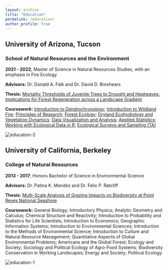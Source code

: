 ```yaml
---
layout: archive
title: "Education"
permalink: /education/
author_profile: true
---
```


## University of Arizona, Tucson
### School of Natural Resources and the Environment

**2021 - 2022**; Master of Science in Natural Resources Studies, with an emphasis in Fire Ecology

**Advisors:** Dr. Donald A. Falk and Dr. David D. Breshears

**Thesis:** [Mortality Thresholds of Juvenile Trees to Drought and Heatwaves: Implications for Forest Regeneration across a Landscape Gradient](https://alexandralalor.github.io/files/paper1.pdf)

**Coursework:** 
[Introduction to Dendrochronology](https://alexandralalor.github.io/files/coursework/GEOG-539A_syllabus_Introduction-to-Dendrochronology.pdf); 
[Introduction to Wildland Fire](https://alexandralalor.github.io/files/coursework/RNR-355_syllabus_Introduction-to-Wildland-Fire.pdf); 
[Principles of Research](https://alexandralalor.github.io/files/coursework/RNR-546_syllabus_Principles-of-Research.pdf); 
[Forest Ecology](https://alexandralalor.github.io/files/coursework/RNR-533_syllabus_Forest-Ecology.pdf); 
[Dryland Ecohydrology and Vegetation Dynamics](https://alexandralalor.github.io/files/coursework/RNR-552_syllabus_Dryland-Ecohydrology-and-Vegetation-Dynamics.pdf); [Data Visualization and Analysis](https://alexandralalor.github.io/files/coursework/INFO-526_syllabus_Data-Visualization-and-Analysis.pdf); 
[Applied Statistics](https://alexandralalor.github.io/files/coursework/RNR-621_syllabus_Applied-Statistics.pdf); 
[Working with Ecological Data in R](https://alexandralalor.github.io/files/coursework/RNR-620_syllabus_Working-with-Ecological-Data-in-R.pdf); 
[Ecological Surveys and Sampling (TA)](https://alexandralalor.github.io/files/coursework/TA_RNR-321_syllabus_Ecological-Surveys-and-Sampling.pdf)

![education-2](https://alexandralalor.github.io/images/education/education-2.jpg)

## University of California, Berkeley
### College of Natural Resources

**2013 - 2017**; Honors Bachelor of Science in Environmental Science

**Advisors:** Dr. Patina K. Mendez and Dr. Felix P. Ratcliff

**Thesis:** [Multi-Scale Analysis of Grazing Impacts on Biodiversity at Point Reyes National Seashore](https://alexandralalor.github.io/files/Lalor_UC-Thesis.pdf)

**Coursework:** General Biology; Introductory Physics; Analytic Geometry and Calculus; Chemical Structure and Reactivity; Introduction to Probability and Statistics for Life Scientists; Introduction to Economics; Geographic Information Systems; Introduction to Environmental Sciences; Introduction to the Methods of Environmental Science; Introduction to Culture and Natural Resource Management; Quantitative Aspects of Global Environmental Problems; Americans and the Global Forest; Ecology and Society; Sociology and Political Ecology of Agro-Food Systems;  Biodiversity Conservation in Working Landscapes; Energy and Society; Political Ecology

![education-1](https://alexandralalor.github.io/images/education/education-1.JPG)
